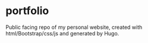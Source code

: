 # portfolio
Public facing repo of my personal website, created with html/Bootstrap/css/js and generated by Hugo. 
